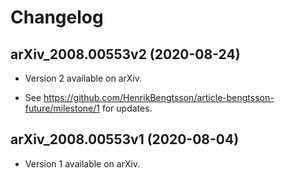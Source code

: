 # Changelog

## arXiv_2008.00553v2 (2020-08-24)

* Version 2 available on arXiv.

* See https://github.com/HenrikBengtsson/article-bengtsson-future/milestone/1
  for updates.


## arXiv_2008.00553v1 (2020-08-04)
	
* Version 1 available on arXiv.
